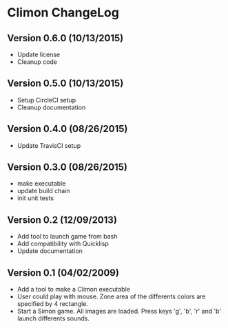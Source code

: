 # Climon ChangeLog

## Version 0.6.0 (10/13/2015)

- Update license
- Cleanup code

## Version 0.5.0 (10/13/2015)

- Setup CircleCI setup
- Cleanup documentation

## Version 0.4.0 (08/26/2015)

- Update TravisCI setup

## Version 0.3.0 (08/26/2015)

- make executable
- update build chain
- init unit tests

## Version 0.2 (12/09/2013)

- Add tool to launch game from bash
- Add compatibility with Quicklisp
- Update documentation

## Version 0.1 (04/02/2009)

- Add a tool to make a Climon executable
- User could play  with mouse. Zone area of the differents colors are
specified by 4 rectangle.
- Start a Simon game. All images are loaded. Press keys 'g', 'b', 'r'
and 'b' launch differents sounds.
